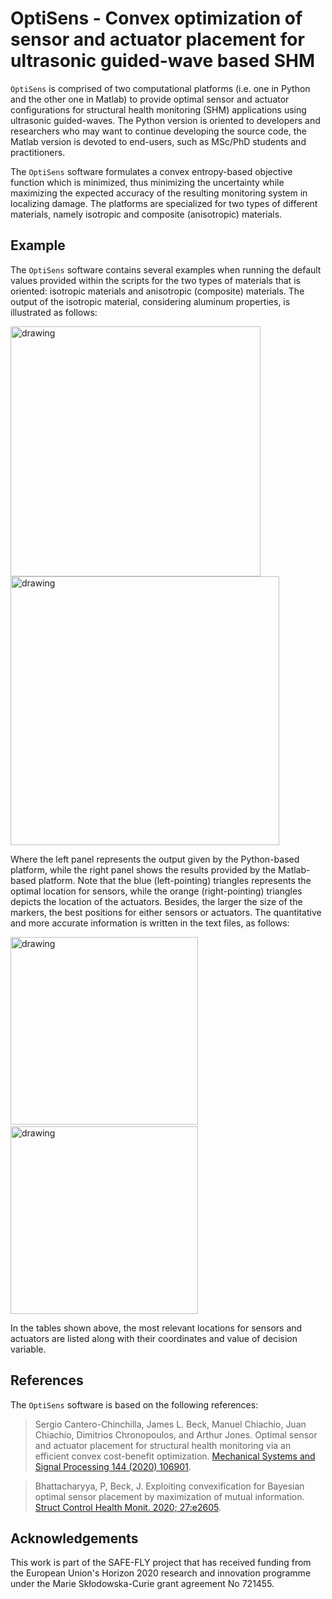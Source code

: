 # OptiSens - Convex optimization of sensor and actuator placement for ultrasonic guided-wave based SHM

`OptiSens` is comprised of two computational platforms (i.e. one in Python and the other one in Matlab) to provide optimal sensor and actuator configurations for structural health monitoring (SHM) applications using ultrasonic guided-waves. The Python version is oriented to developers and researchers who may want to continue developing the source code, the Matlab version is devoted to end-users, such as MSc/PhD students and practitioners.

The `OptiSens` software formulates a convex entropy-based objective function which is minimized, thus minimizing the uncertainty while maximizing the expected accuracy of the resulting monitoring system in localizing damage. The platforms are specialized for two types of different materials, namely isotropic and composite (anisotropic) materials.

## Example

The `OptiSens` software contains several examples when running the default values provided within the scripts for the two types of materials that is oriented: isotropic materials and anisotropic (composite) materials. The output of the isotropic material, considering aluminum properties, is illustrated as follows:

<img src="https://github.com/scanteroch/OptiSens/blob/master/Python/Metals/res/OptSol.png" alt="drawing" width="400"/><img src="https://github.com/scanteroch/OptiSens/blob/master/Matlab/Metals/res/Opt_Sol.png" alt="drawing" width="430"/>

Where the left panel represents the output given by the Python-based platform, while the right panel shows the results provided by the Matlab-based platform. Note that the blue (left-pointing) triangles represents the optimal location for sensors, while the orange (right-pointing) triangles depicts the location of the actuators. Besides, the larger the size of the markers, the best positions for either sensors or actuators. The quantitative and more accurate information is written in the text files, as follows:

<img src="https://github.com/scanteroch/OptiSens/blob/master/Python/Metals/res/Opt_Sol_txt.png" alt="drawing" width="300"/>&nbsp;&nbsp;&nbsp;&nbsp;&nbsp;&nbsp;&nbsp;&nbsp;&nbsp;&nbsp;<img src="https://github.com/scanteroch/OptiSens/blob/master/Matlab/Metals/res/Opt_Sol_txt.png" alt="drawing" width="300"/>

In the tables shown above, the most relevant locations for sensors and actuators are listed along with their coordinates and value of decision variable.

## References

The `OptiSens` software is based on the following references:

> Sergio Cantero-Chinchilla, James L. Beck, Manuel Chiachío, Juan Chiachío, Dimitrios Chronopoulos, and Arthur Jones. Optimal sensor and actuator placement for structural health monitoring via an efficient convex cost-benefit optimization. [Mechanical Systems and Signal Processing 144 (2020) 106901](https://doi.org/10.1016/j.ymssp.2020.106901).

> Bhattacharyya, P, Beck, J. Exploiting convexification for Bayesian optimal sensor placement by maximization of mutual information. [Struct Control Health Monit. 2020; 27:e2605](https://doi.org/10.1002/stc.2605).



## Acknowledgements


This work is part of the SAFE-FLY project that has received funding from the European Union's Horizon 2020 research and innovation programme under the Marie Skłodowska-Curie grant agreement No 721455.
